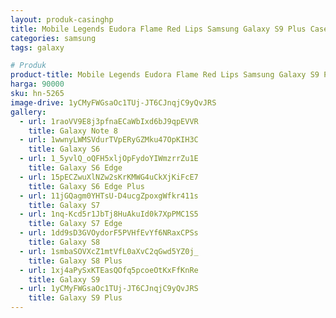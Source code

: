 ```yaml
---
layout: produk-casinghp
title: Mobile Legends Eudora Flame Red Lips Samsung Galaxy S9 Plus Case
categories: samsung
tags: galaxy

# Produk
product-title: Mobile Legends Eudora Flame Red Lips Samsung Galaxy S9 Plus Case
harga: 90000
sku: hn-5265
image-drive: 1yCMyFWGsaOc1TUj-JT6CJnqjC9yQvJRS
gallery:
  - url: 1raoVV9E8j3pfnaECaWbIxd6bJ9qpEVVR
    title: Galaxy Note 8
  - url: 1wwnyLWMSVdurTVpERyGZMku47OpKIH3C
    title: Galaxy S6
  - url: 1_5yvlQ_oQFH5xljOpFydoYIWmzrrZu1E
    title: Galaxy S6 Edge
  - url: 15pECZwuXlNZw2sKrKMWG4uCkXjKiFcE7
    title: Galaxy S6 Edge Plus
  - url: 11jGQagm0YHTsU-D4ucgZpoxgWfkr411s
    title: Galaxy S7
  - url: 1nq-Kcd5r1JbTj8HuAkuId0k7XpPMC1S5
    title: Galaxy S7 Edge
  - url: 1dd9sD3GVOydorF5PVHfEvYf6NRaxCPSs
    title: Galaxy S8
  - url: 1smbaSOVXcZ1mtVfL0aXvC2qGwd5YZ0j_
    title: Galaxy S8 Plus
  - url: 1xj4aPySxKTEasQOfq5pcoeOtKxFfKnRe
    title: Galaxy S9
  - url: 1yCMyFWGsaOc1TUj-JT6CJnqjC9yQvJRS
    title: Galaxy S9 Plus
---
```

